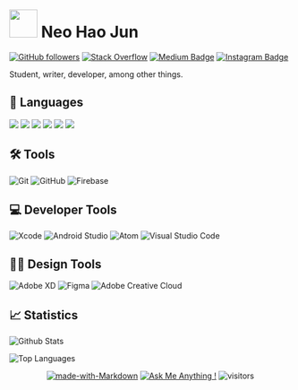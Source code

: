 # <img src="https://media.giphy.com/media/VgCDAzcKvsR6OM0uWg/giphy.gif" width="50"> Neo Hao Jun

[![GitHub followers](https://img.shields.io/github/followers/neohaojun?style=flat-square&label=Follow)](https://github.com/neohaojun/)
[![Stack Overflow](https://img.shields.io/badge/-Stack%20Overflow-222222?style=flat-square&logo=stack-overflow&&link=https://stackoverflow.com/users/13538884/n-hj)](https://stackoverflow.com/users/13538884/neohaojun?tab=profile)
[![Medium Badge](https://img.shields.io/badge/-@neohaojun-03a57a?style=flat-square&labelColor=000000&logo=Medium&link=https://medium.com/@neohaojun/)](https://medium.com/@neohaojun)
[![Instagram Badge](https://img.shields.io/badge/-haojooon-e04156?style=flat-square&logo=Instagram&logoColor=white&link=https://www.instagram.com/haojooon/)](https://www.instagram.com/haojooon/)

Student, writer, developer, among other things.

## 💬 Languages
<span>
<img src="https://img.shields.io/badge/swift-%23FA7343.svg?&style=for-the-badge&logo=swift&logoColor=white"/>
<img src="https://img.shields.io/badge/html5%20-%23E34F26.svg?&style=for-the-badge&logo=html5&logoColor=white"/>
<img src="https://img.shields.io/badge/css3%20-%231572B6.svg?&style=for-the-badge&logo=css3&logoColor=white"/>
<img src="https://img.shields.io/badge/javascript%20-%23323330.svg?&style=for-the-badge&logo=javascript&logoColor=%23F7DF1E"/>
<img src="https://img.shields.io/badge/c++%20-%2300599C.svg?&style=for-the-badge&logo=c%2B%2B&ogoColor=white"/>
<img src="https://img.shields.io/badge/python%20-%2314354C.svg?&style=for-the-badge&logo=python&logoColor=white"/>
</span>

## 🛠 Tools
![Git](https://img.shields.io/badge/-Git-F05032?style=for-the-badge&logo=git&logoColor=white)
![GitHub](https://img.shields.io/badge/-GitHub-000000?style=for-the-badge&logo=github&logoColor=white)
![Firebase](https://img.shields.io/badge/-Firebase-FFAA00?style=for-the-badge&logo=firebase&logoColor=white)

## 💻 Developer Tools
![Xcode](https://img.shields.io/badge/-Xcode-1575F9?style=for-the-badge&logo=xcode&logoColor=white)
![Android Studio](https://img.shields.io/badge/-Android%20Studio-3DDC84?style=for-the-badge&logo=android-studio&logoColor=white)
![Atom](https://img.shields.io/badge/-Atom-81ce86?style=for-the-badge&logo=atom&logoColor=white)
![Visual Studio Code](https://img.shields.io/badge/-Visual%20Studio%20Code-007ACC?style=for-the-badge&logo=visual-studio-code&logoColor=white)

## 👨‍🎨 Design Tools
![Adobe XD](https://img.shields.io/badge/-Adobe%20XD-FF26BE?style=for-the-badge&logo=adobe-xd&logoColor=white)
![Figma](https://img.shields.io/badge/-Figma-F24E1E?style=for-the-badge&logo=figma&logoColor=white)
![Adobe Creative Cloud](https://img.shields.io/badge/-Adobe%20Creative%20Cloud-DA1F26?style=for-the-badge&logo=adobe-creative-cloud&logoColor=white)

## 📈 Statistics 
![Github Stats](https://github-readme-stats.vercel.app/api?username=neohaojun&count_private=true&show_icons=true&include_all_commits=true&icon_color=ffffff)

![Top Languages](https://github-readme-stats.vercel.app/api/top-langs/?username=neohaojun)

<center>

[![made-with-Markdown](https://img.shields.io/badge/Made%20with-Markdown-1f425f.svg)](http://commonmark.org)
[![Ask Me Anything !](https://img.shields.io/badge/Ask%20me-anything-1abc9c.svg)]()
![visitors](https://visitor-badge.glitch.me/badge?page_id=neohaojun.neohaojun)

</center>
<!--
**neohaojun/neohaojun** is a ✨ _special_ ✨ repository because its `README.md` (this file) appears on your GitHub profile.

Here are some ideas to get you started:

- 🔭 I’m currently working on ...
- 🌱 I’m currently learning ...
- 👯 I’m looking to collaborate on ...
- 🤔 I’m looking for help with ...
- 💬 Ask me about ...
- 📫 How to reach me: ...
- 😄 Pronouns: ...
- ⚡ Fun fact: ...
  -->

